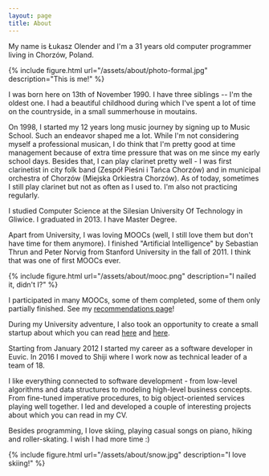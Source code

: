 ```yaml
---
layout: page
title: About
---
```


My name is Łukasz Olender and I'm a 31 years old computer programmer living in Chorzów, Poland.

{% include figure.html url="/assets/about/photo-formal.jpg" description="This is me!" %}

I was born here on 13th of November 1990. I have three siblings -- I'm the oldest one. I had a beautiful childhood during which I've spent a lot of time on the countryside, in a small summerhouse in moutains.

On 1998, I started my 12 years long music journey by signing up to Music School. Such an endeavor shaped me a lot. While I'm not considering myself a professional musican, I do think that I'm pretty good at time management because of extra time pressure that was on me since my early school days. Besides that, I can play clarinet pretty well - I was first clarinetist in city folk band (Zespół Pieśni i Tańca Chorzów) and in municipal orchestra of Chorzów (Miejska Orkiestra Chorzów). As of today, sometimes I still play clarinet but not as often as I used to. I'm also not practicing regularly.

I studied Computer Science at the Silesian University Of Technology in Gliwice. I graduated in 2013. I have Master Degree.

Apart from University, I was loving MOOCs (well, I still love them but don't have time for them anymore). I finished "Artificial Intelligence" by Sebastian Thrun and Peter Norvig from Stanford University in the fall of 2011. I think that was one of first MOOCs ever.

{% include figure.html url="/assets/about/mooc.png" description="I nailed it, didn't I?" %}

I participated in many MOOCs, some of them completed, some of them only partially finished. See my [recommendations page](/recommendations)!

During my University adventure, I also took an opportunity to create a small startup about which you can read [here](/wtm-post-mortem) and [here](wtm-technicalities).

Starting from January 2012 I started my career as a software developer in Euvic. In 2016 I moved to Shiji where I work now as technical leader of a team of 18.

I like everything connected to software development - from low-level algorithms and data structures to modeling high-level business concepts. From fine-tuned imperative procedures, to big object-oriented services playing well together. I led and developed a couple of interesting projects about which you can read in my CV.

Besides programming, I love skiing, playing casual songs on piano, hiking and roller-skating. I wish I had more time :)

{% include figure.html url="/assets/about/snow.jpg" description="I love skiing!" %}
